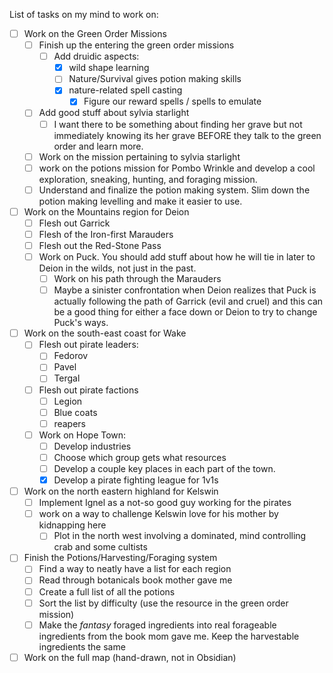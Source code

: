 List of tasks on my mind to work on:

- [ ] Work on the Green Order Missions
	- [ ] Finish up the entering the green order missions
		- [ ] Add druidic aspects:
			- [x] wild shape learning
			- [ ] Nature/Survival gives potion making skills
			- [x] nature-related spell casting
				- [x] Figure our reward spells / spells to emulate
	- [ ] Add good stuff about sylvia starlight
		- [ ] I want there to be something about finding her grave but not immediately knowing its her grave BEFORE they talk to the green order and learn more. 
	- [ ] Work on the mission pertaining to sylvia starlight
	- [ ] work on the potions mission for Pombo Wrinkle and develop a cool exploration, sneaking, hunting, and foraging mission. 
	- [ ] Understand and finalize the potion making system. Slim down the potion making levelling and make it easier to use. 
- [ ] Work on the Mountains region for Deion
	- [ ] Flesh out Garrick
	- [ ] Flesh of the Iron-first Marauders
	- [ ] Flesh out the Red-Stone Pass
	- [ ] Work on Puck. You should add stuff about how he will tie in later to Deion in the wilds, not just in the past. 
		- [ ] Work on his path through the Marauders
		- [ ] Maybe a sinister confrontation when Deion realizes that Puck is actually following the path of Garrick (evil and cruel) and this can be a good thing for either a face down or Deion to try to change Puck's ways. 
- [ ] Work on the south-east coast for Wake
	- [ ] Flesh out pirate leaders:
		- [ ] Fedorov
		- [ ] Pavel
		- [ ] Tergal
	- [ ] Flesh out pirate factions
		- [ ] Legion
		- [ ] Blue coats
		- [ ] reapers
	- [ ] Work on Hope Town:
		- [ ] Develop industries
		- [ ] Choose which group gets what resources
		- [ ] Develop a couple key places in each part of the town. 
		- [x] Develop a pirate fighting league for 1v1s
- [ ] Work on the north eastern highland for Kelswin
	- [ ] Implement Ignel as a not-so good guy working for the pirates
	- [ ] work on a way to challenge Kelswin love for his mother by kidnapping here
		- [ ] Plot in the north west involving a dominated, mind controlling crab and some cultists
- [ ] Finish the Potions/Harvesting/Foraging system
	- [ ] Find a way to neatly have a list for each region
	- [ ] Read through botanicals book mother gave me
	- [ ] Create a full list of all the potions
	- [ ] Sort the list by difficulty (use the resource in the green order mission)
	- [ ] Make the *fantasy* foraged ingredients into real forageable ingredients from the book mom gave me. Keep the harvestable ingredients the same
- [ ] Work on the full map (hand-drawn, not in Obsidian)